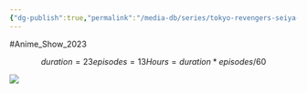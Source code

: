 ```yaml
---
{"dg-publish":true,"permalink":"/media-db/series/tokyo-revengers-seiya-kessen-hen-2023/","title":"Tokyo Revengers: Seiya Kessen-hen","tags":["mediaDB/tv/series"],"noteIcon":""}
---
```


#Anime_Show_2023 
```math
duration = 23
episodes = 13
Hours = duration * episodes / 60
```
<img src="#">